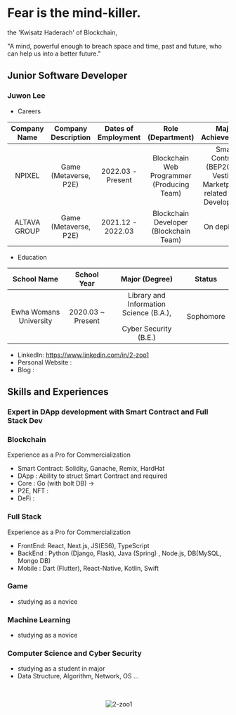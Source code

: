 # Fear is the mind-killer.
</p> the 'Kwisatz Haderach' of Blockchain,
</p> "A mind, powerful enough to breach space and time, past and future, who can help us into a better future." <p>

## Junior Software Developer
### Juwon Lee
  - Careers </p>
  
  | Company Name | Company Description | Dates of Employment | Role (Department) | Major Achievements |
  |:--------: |:--------:|:--------:|:--------:|:--------:|
  | NPIXEL | Game (Metaverse, P2E) |2022.03 - Present | Blockchain Web Programmer (Producing Team) | Smart Contract (BEP20 and Vesting, Marketplace), related DApp Development |
  | ALTAVA GROUP | Game (Metaverse, P2E) |2021.12 - 2022.03 | Blockchain Developer (Blockchain Team) | On deploying |
  
  - Education </p>
  
   | School Name | School Year | Major (Degree) | Status |
   |:--------: |:--------:|:--------:|:--------:|
   | Ewha Womans University | 2020.03 ~ Present | Library and Information Science (B.A.), </p> Cyber Security (B.E.) | Sophomore | 
   
  - LinkedIn: https://www.linkedin.com/in/2-zoo1
  - Personal Website : 
  - Blog : 
  
## Skills and Experiences
  ### Expert in DApp development with Smart Contract and Full Stack Dev
  ### Blockchain 
  Experience as a Pro for Commercialization
  - Smart Contract: Solidity, Ganache, Remix, HardHat 
  - DApp : Ability to struct Smart Contract and required 
  - Core : Go (with bolt DB) -> 
  - P2E, NFT :
  - DeFi : 
  
  ### Full Stack
   Experience as a Pro for Commercialization
  - FrontEnd: React, Next.js, JS(ES6), TypeScript
  - BackEnd : Python (Django, Flask), Java (Spring) , Node.js, DB(MySQL, Mongo DB)
  - Mobile : Dart (Flutter), React-Native, Kotlin, Swift
  
  ### Game
  - studying as a novice
  
  ### Machine Learning 
  - studying as a novice 
  
  ### Computer Science and Cyber Security 
  - studying as a student in major
  - Data Structure, Algorithm, Network, OS ...
  
  <br>
  <p  align="center"> <img align="center" src="https://github-readme-stats.vercel.app/api?username=2-zoo1&show_icons=true&locale=en" alt="2-zoo1" /></p>

